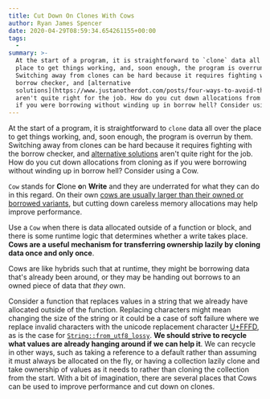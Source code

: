 ```yaml
---
title: Cut Down On Clones With Cows
author: Ryan James Spencer
date: 2020-04-29T08:59:34.654261155+00:00
tags:
  -
summary: >-
  At the start of a program, it is straightforward to `clone` data all over the
  place to get things working, and, soon enough, the program is overrun by them.
  Switching away from clones can be hard because it requires fighting with the
  borrow checker, and [alternative
  solutions](https://www.justanotherdot.com/posts/four-ways-to-avoid-the-wrath-of-the-borrow-checker.html)
  aren't quite right for the job. How do you cut down allocations from cloning as
  if you were borrowing without winding up in borrow hell? Consider using a Cow.
---
```


At the start of a program, it is straightforward to `clone` data all over the
place to get things working, and, soon enough, the program is overrun by them.
Switching away from clones can be hard because it requires fighting with the
borrow checker, and [alternative
solutions](https://www.justanotherdot.com/posts/four-ways-to-avoid-the-wrath-of-the-borrow-checker.html)
aren't quite right for the job. How do you cut down allocations from cloning as
if you were borrowing without winding up in borrow hell? Consider using a Cow.

`Cow` stands for **C**lone **o**n **Write** and they are underrated for what
they can do in this regard. On their own [cows are usually larger than their
owned or borrowed
variants](https://play.rust-lang.org/?version=stable&mode=debug&edition=2018&gist=ceab3b70e17fc69d254404ae3357d0b4),
but cutting down careless memory allocations may help improve performance.

Use a `Cow` when there is data allocated outside of a function or block, and
there is some runtime logic that determines whether a write takes place. **Cows
are a useful mechanism for transferring ownership lazily by cloning data once
and only once**.

Cows are like hybrids such that at runtime, they might be borrowing data that's
already been around, or they may be handing out borrows to an owned piece of
data that _they_ own.

Consider a function that replaces values in a string that we already have
allocated outside of the function. Replacing characters might mean changing the
size of the string or it could be a case of soft failure where we replace
invalid characters with the unicode replacement character
[U+FFFD](https://doc.rust-lang.org/std/char/constant.REPLACEMENT_CHARACTER.html),
as is the case for
[`String::from_utf8_lossy`](https://doc.rust-lang.org/std/string/struct.String.html#method.from_utf8_lossy).
**We should strive to recycle what values are already hanging around if we can
help it**. We can recycle in other ways, such as taking a reference to a default
rather than assuming it must always be allocated on the fly, or having a
collection lazily clone and take ownership of values as it needs to rather than
cloning the collection from the start. With a bit of imagination, there are
several places that Cows can be used to improve performance and cut down on
clones.
